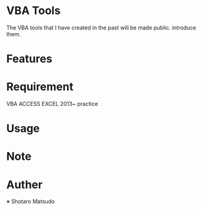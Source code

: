 # VBA Tools

The VBA tools that I have created in the past will be made public.
introduce them.

# Features

# Requirement
VBA ACCESS EXCEL 2013~
practice
# Usage

# Note

# Auther

※ Shotaro Matsudo 
